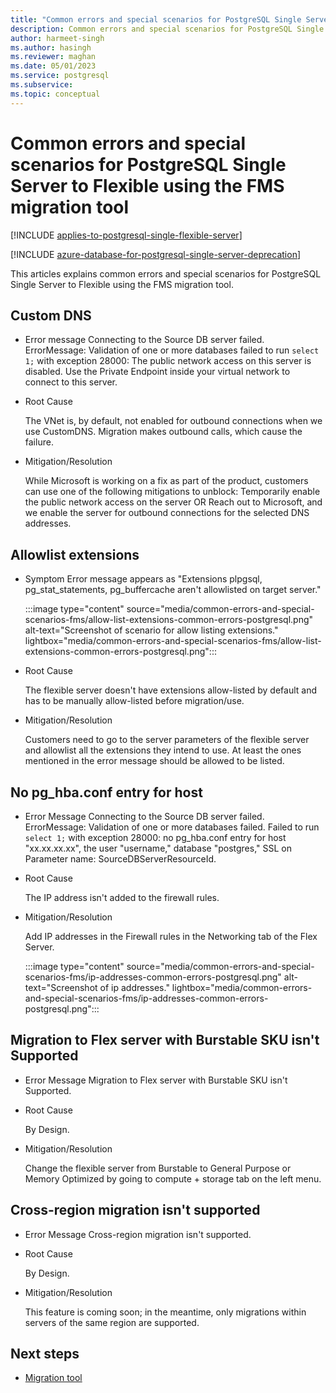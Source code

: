 ```yaml
---
title: "Common errors and special scenarios for PostgreSQL Single Server to Flexible using the FMS migration tool"
description: Common errors and special scenarios for PostgreSQL Single Server to Flexible using the FMS migration tool.
author: harmeet-singh
ms.author: hasingh
ms.reviewer: maghan
ms.date: 05/01/2023
ms.service: postgresql
ms.subservice: 
ms.topic: conceptual
---
```


# Common errors and special scenarios for PostgreSQL Single Server to Flexible using the FMS migration tool

[!INCLUDE [applies-to-postgresql-single-flexible-server](../includes/applies-to-postgresql-single-flexible-server.md)]

[!INCLUDE [azure-database-for-postgresql-single-server-deprecation](../includes/azure-database-for-postgresql-single-server-deprecation.md)]

This articles explains common errors and special scenarios for PostgreSQL Single Server to Flexible using the FMS migration tool. 

## Custom DNS

- Error message
    Connecting to the Source DB server failed. ErrorMessage: Validation of one or more databases failed to run `select 1;` with exception 28000: The public network access on this server is disabled. Use the Private Endpoint inside your virtual network to connect to this server.

- Root Cause

    The VNet is, by default, not enabled for outbound connections when we use CustomDNS. Migration makes outbound calls, which cause the failure.

- Mitigation/Resolution

    While Microsoft is working on a fix as part of the product, customers can use one of the following mitigations to unblock:
    Temporarily enable the public network access on the server
    OR
    Reach out to Microsoft, and we enable the server for outbound connections for the selected DNS addresses.

## Allowlist extensions

- Symptom
    Error message appears as "Extensions plpgsql, pg_stat_statements, pg_buffercache aren't allowlisted on target server."

    :::image type="content" source="media/common-errors-and-special-scenarios-fms/allow-list-extensions-common-errors-postgresql.png" alt-text="Screenshot of scenario for allow listing extensions." lightbox="media/common-errors-and-special-scenarios-fms/allow-list-extensions-common-errors-postgresql.png":::

- Root Cause

    The flexible server doesn't have extensions allow-listed by default and has to be manually allow-listed before migration/use.

- Mitigation/Resolution

    Customers need to go to the server parameters of the flexible server and allowlist all the extensions they intend to use. At least the ones mentioned in the error message should be allowed to be listed.

## No pg_hba.conf entry for host

- Error Message
    Connecting to the Source DB server failed. ErrorMessage: Validation of one or more databases failed. Failed to run `select 1;` with exception 28000: no pg_hba.conf entry for host "xx.xx.xx.xx", the user "username," database "postgres," SSL on Parameter name: SourceDBServerResourceId.

- Root Cause

    The IP address isn't added to the firewall rules.

- Mitigation/Resolution

    Add IP addresses in the Firewall rules in the Networking tab of the Flex Server.

    :::image type="content" source="media/common-errors-and-special-scenarios-fms/ip-addresses-common-errors-postgresql.png" alt-text="Screenshot of ip addresses." lightbox="media/common-errors-and-special-scenarios-fms/ip-addresses-common-errors-postgresql.png":::

## Migration to Flex server with Burstable SKU isn't Supported

- Error Message
    Migration to Flex server with Burstable SKU isn't Supported.

- Root Cause

    By Design.

- Mitigation/Resolution

    Change the flexible server from Burstable to General Purpose or Memory Optimized by going to compute + storage tab on the left menu.

## Cross-region migration isn't supported

- Error Message
    Cross-region migration isn't supported.

- Root Cause

    By Design.

- Mitigation/Resolution

    This feature is coming soon; in the meantime, only migrations within servers of the same region are supported.

## Next steps

- [Migration tool](concepts-single-to-flexible.md)
